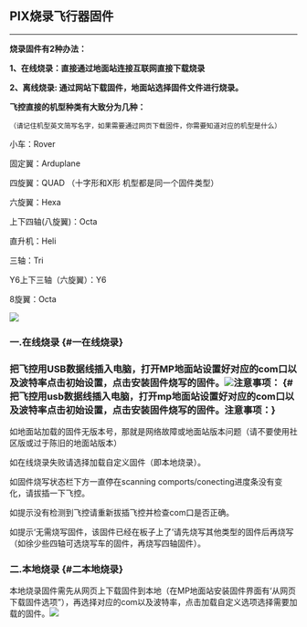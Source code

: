 ##  PIX烧录飞行器固件

---

**烧录固件有2种办法：**

**1、在线烧录：直接通过地面站连接互联网直接下载烧录**

**2、离线烧录: 通过网站下载固件，地面站选择固件文件进行烧录。**

**飞控直接的机型种类有大致分为几种：**

```
（请记住机型英文简写名字，如果需要通过网页下载固件，你需要知道对应的机型是什么）

```

小车：Rover

固定翼：Arduplane

四旋翼：QUAD （十字形和X形 机型都是同一个固件类型）

六旋翼：Hexa

上下四轴\(八旋翼\)：Octa

直升机：Heli

三轴：Tri

Y6上下三轴（六旋翼）：Y6

8旋翼：Octa

![](http://doc.cuav.net/PixHack/assets/genre.png)

### **一.在线烧录** {#一在线烧录}

### 把飞控用USB数据线插入电脑，打开MP地面站设置好对应的com口以及波特率点击初始设置，点击安装固件烧写的固件。![](http://doc.cuav.net/PixHack/assets/gujian1.jpg)注意事项： {#把飞控用usb数据线插入电脑，打开mp地面站设置好对应的com口以及波特率点击初始设置，点击安装固件烧写的固件。注意事项：}

如地面站加载的固件无版本号，那就是网络故障或地面站版本问题（请不要使用社区版或过于陈旧的地面站版本）

如在线烧录失败请选择加载自定义固件（即本地烧录）。

如固件烧写状态栏下方一直停在scanning comports/conecting进度条没有变化，请拔插一下飞控。

如提示没有检测到飞控请重新拔插飞控并检查com口是否正确。

如提示‘无需烧写固件，该固件已经在板子上了’请先烧写其他类型的固件后再烧写（如徐少些四轴可选烧写车的固件，再烧写四轴固件）。

### 二.本地烧录 {#二本地烧录}

本地烧录固件需先从网页上下载固件到本地（在MP地面站安装固件界面有‘从网页下载固件选项”），再选择对应的com以及波特率，点击加载自定义选项选择需要加载的固件。![](http://doc.cuav.net/PixHack/assets/gujian3.jpg)

